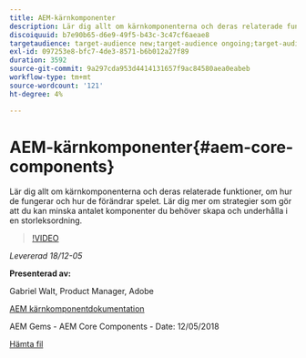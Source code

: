 ```yaml
---
title: AEM-kärnkomponenter
description: Lär dig allt om kärnkomponenterna och deras relaterade funktioner, om hur de fungerar och hur de förändrar spelet. Lär dig mer om strategier som gör att du kan minska antalet komponenter du behöver skapa och underhålla i en storleksordning.
discoiquuid: b7e90b65-d6e9-49f5-b43c-3c47cf6aeae8
targetaudience: target-audience new;target-audience ongoing;target-audience upgrader
exl-id: 097253e8-bfc7-4de3-8571-b6b012a27f89
duration: 3592
source-git-commit: 9a297cda953d4414131657f9ac84580aea0eabeb
workflow-type: tm+mt
source-wordcount: '121'
ht-degree: 4%

---
```


# AEM-kärnkomponenter{#aem-core-components}

Lär dig allt om kärnkomponenterna och deras relaterade funktioner, om hur de fungerar och hur de förändrar spelet. Lär dig mer om strategier som gör att du kan minska antalet komponenter du behöver skapa och underhålla i en storleksordning.

>[!VIDEO](https://video.tv.adobe.com/v/25674/)

*Levererad 18/12-05*

**Presenterad av:**

Gabriel Walt, Product Manager, Adobe

[AEM kärnkomponentdokumentation](https://helpx.adobe.com/experience-manager/core-components/user-guide.html)

AEM Gems - AEM Core Components - Date: 12/05/2018

[Hämta fil](assets/aem-gems-aem-sitescorecomponents-12052018.pdf)

